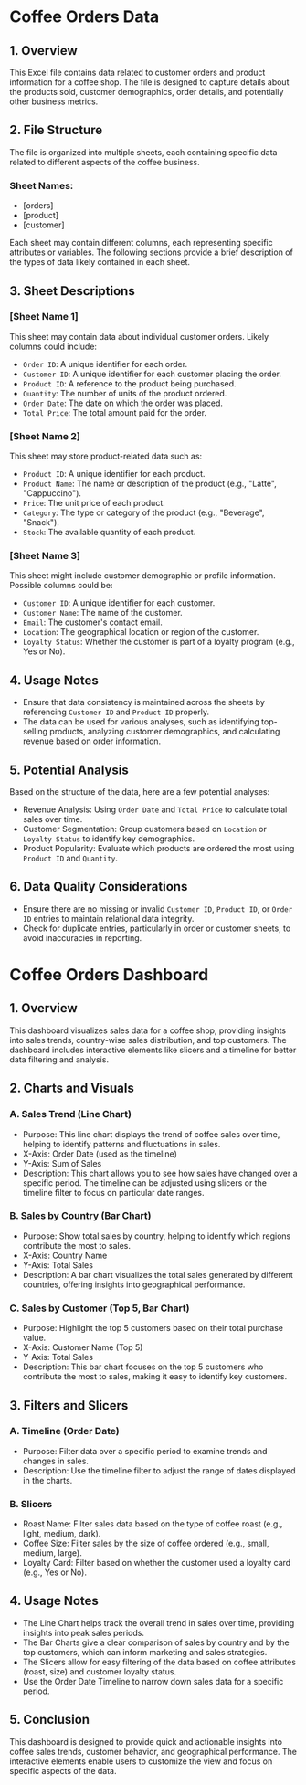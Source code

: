 #  Coffee Orders Data

## 1. Overview
This Excel file contains data related to customer orders and product information for a coffee shop. The file is designed to capture details about the products sold, customer demographics, order details, and potentially other business metrics.

## 2. File Structure
The file is organized into multiple sheets, each containing specific data related to different aspects of the coffee business.

### Sheet Names:
- [orders]
- [product]
- [customer]

Each sheet may contain different columns, each representing specific attributes or variables. The following sections provide a brief description of the types of data likely contained in each sheet.

## 3. Sheet Descriptions

### [Sheet Name 1]
This sheet may contain data about individual customer orders. Likely columns could include:
- `Order ID`: A unique identifier for each order.
- `Customer ID`: A unique identifier for each customer placing the order.
- `Product ID`: A reference to the product being purchased.
- `Quantity`: The number of units of the product ordered.
- `Order Date`: The date on which the order was placed.
- `Total Price`: The total amount paid for the order.

### [Sheet Name 2]
This sheet may store product-related data such as:
- `Product ID`: A unique identifier for each product.
- `Product Name`: The name or description of the product (e.g., "Latte", "Cappuccino").
- `Price`: The unit price of each product.
- `Category`: The type or category of the product (e.g., "Beverage", "Snack").
- `Stock`: The available quantity of each product.

### [Sheet Name 3]
This sheet might include customer demographic or profile information. Possible columns could be:
- `Customer ID`: A unique identifier for each customer.
- `Customer Name`: The name of the customer.
- `Email`: The customer's contact email.
- `Location`: The geographical location or region of the customer.
- `Loyalty Status`: Whether the customer is part of a loyalty program (e.g., Yes or No).
  
## 4. Usage Notes
- Ensure that data consistency is maintained across the sheets by referencing `Customer ID` and `Product ID` properly.
- The data can be used for various analyses, such as identifying top-selling products, analyzing customer demographics, and calculating revenue based on order information.

## 5. Potential Analysis
Based on the structure of the data, here are a few potential analyses:
- Revenue Analysis: Using `Order Date` and `Total Price` to calculate total sales over time.
- Customer Segmentation: Group customers based on `Location` or `Loyalty Status` to identify key demographics.
- Product Popularity: Evaluate which products are ordered the most using `Product ID` and `Quantity`.

## 6. Data Quality Considerations
- Ensure there are no missing or invalid `Customer ID`, `Product ID`, or `Order ID` entries to maintain relational data integrity.
- Check for duplicate entries, particularly in order or customer sheets, to avoid inaccuracies in reporting.


#  Coffee Orders Dashboard

## 1. Overview
This dashboard visualizes sales data for a coffee shop, providing insights into sales trends, country-wise sales distribution, and top customers. The dashboard includes interactive elements like slicers and a timeline for better data filtering and analysis.

## 2. Charts and Visuals

### A. Sales Trend (Line Chart)
- Purpose: This line chart displays the trend of coffee sales over time, helping to identify patterns and fluctuations in sales.
- X-Axis: Order Date (used as the timeline)
- Y-Axis: Sum of Sales
- Description: This chart allows you to see how sales have changed over a specific period. The timeline can be adjusted using slicers or the timeline filter to focus on particular date ranges.

### B. Sales by Country (Bar Chart)
- Purpose: Show total sales by country, helping to identify which regions contribute the most to sales.
- X-Axis: Country Name
- Y-Axis: Total Sales
- Description: A bar chart visualizes the total sales generated by different countries, offering insights into geographical performance.

### C. Sales by Customer (Top 5, Bar Chart)
- Purpose: Highlight the top 5 customers based on their total purchase value.
- X-Axis: Customer Name (Top 5)
- Y-Axis: Total Sales
- Description: This bar chart focuses on the top 5 customers who contribute the most to sales, making it easy to identify key customers.

## 3. Filters and Slicers

### A. Timeline (Order Date)
- Purpose: Filter data over a specific period to examine trends and changes in sales.
- Description: Use the timeline filter to adjust the range of dates displayed in the charts.

### B. Slicers
- Roast Name: Filter sales data based on the type of coffee roast (e.g., light, medium, dark).
- Coffee Size: Filter sales by the size of coffee ordered (e.g., small, medium, large).
- Loyalty Card: Filter based on whether the customer used a loyalty card (e.g., Yes or No).

## 4. Usage Notes
- The Line Chart helps track the overall trend in sales over time, providing insights into peak sales periods.
- The Bar Charts give a clear comparison of sales by country and by the top customers, which can inform marketing and sales strategies.
- The Slicers allow for easy filtering of the data based on coffee attributes (roast, size) and customer loyalty status.
- Use the Order Date Timeline to narrow down sales data for a specific period.

## 5. Conclusion
This dashboard is designed to provide quick and actionable insights into coffee sales trends, customer behavior, and geographical performance. The interactive elements enable users to customize the view and focus on specific aspects of the data.

